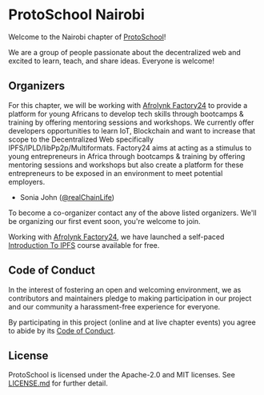 # ProtoSchool Nairobi

Welcome to the Nairobi chapter of [ProtoSchool](https://proto.school)!

We are a group of people passionate about the decentralized web and excited to learn, teach, and share ideas. Everyone is welcome!

## Organizers

For this chapter, we will be working with [Afrolynk Factory24](https://factory24.org) to provide a platform for young Africans to develop tech skills through bootcamps & training by offering mentoring sessions and workshops. We currently offer developers opportunities to learn IoT, Blockchain and want to increase that scope to the Decentralized Web specifically IPFS/IPLD/libPp2p/Multiformats. Factory24 aims at acting as a stimulus to young entrepreneurs in Africa through bootcamps & training by offering mentoring sessions and workshops but also create a platform for these entrepreneurs to be exposed in an environment to meet potential employers.

* Sonia John ([@realChainLife](https://github.com/realChainLife))

To become a co-organizer contact any of the above listed organizers. We'll be organizing our first event soon, you're welcome to join.

Working with [Afrolynk Factory24](https://factory24.org), we have launched a self-paced [Introduction To IPFS](https://factory24.org/course/interplanetary-file-system-ipfs-course/) course available for free. 

## Code of Conduct

In the interest of fostering an open and welcoming environment, we as
contributors and maintainers pledge to making participation in our project and
our community a harassment-free experience for everyone.

By participating in this project (online and at live chapter events) you agree to abide by its [Code of Conduct](./CODE_OF_CONDUCT.md).

## License

ProtoSchool is licensed under the Apache-2.0 and MIT licenses. See [LICENSE.md](https://github.com/protoschool/seattle/blob/master/LICENSE.md) for further detail.
